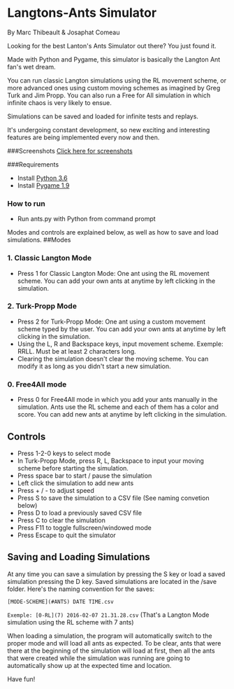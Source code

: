 # Langtons-Ants Simulator
By Marc Thibeault & Josaphat Comeau

Looking for the best Lanton's Ants Simulator out there? You just found it.

Made with Python and Pygame, this simulator is basically the Langton Ant fan's wet dream.

You can run classic Langton simulations using the RL movement scheme, or more advanced ones using custom moving schemes as imagined by Greg Turk and Jim Propp. You can also run a Free for All simulation in which infinite chaos is very likely to ensue.

Simulations can be saved and loaded for infinite tests and replays.

It's undergoing constant development, so new exciting and interesting features are being implemented every now and then.

###Screenshots
[Click here for screenshots](https://www.dropbox.com/sh/hlra0uyvo84o3kz/AADYIAuVAB63eimGCZBkFEKsa?dl=0 "Langton's Ants Simulator Screenshots | Dropbox")

###Requirements
* Install [Python 3.6](https://www.python.org/downloads/)
* Install [Pygame 1.9](http://pygame.org/download.shtml)

### How to run
* Run ants.py with Python from command prompt

Modes and controls are explained below, as well as how to save and load simulations.
##Modes
### 1. Classic Langton Mode
* Press 1 for Classic Langton Mode: One ant using the RL movement scheme. You can add your own ants at anytime by left clicking in the simulation.

### 2. Turk-Propp Mode
* Press 2 for Turk-Propp Mode: One ant using a custom movement scheme typed by the user. You can add your own ants at anytime by left clicking in the simulation.
* Using the L, R and Backspace  keys, input movement scheme. Exemple: RRLL. Must be at least 2 characters long.
* Clearing the simulation doesn't clear the moving scheme. You can modify it as long as you didn't start a new simulation.

### 0. Free4All mode
* Press 0 for Free4All mode in which you add your ants manually in the simulation. Ants use the RL scheme and each of them has a color and score. You can add new ants at anytime by left clicking in the simulation.

 ## Controls
* Press 1-2-0 keys to select mode
* In Turk-Propp Mode, press R, L, Backspace to input your moving scheme before starting the simulation.
* Press space bar to start / pause the simulation
* Left click the simulation to add new ants
* Press + / - to adjust speed
* Press S to save the simulation to a CSV file (See naming convetion below)
* Press D to load a previously saved CSV file
* Press C to clear the simulation
* Press F11 to toggle fullscreen/windowed mode
* Press Escape to quit the simulator

## Saving and Loading Simulations
At any time you can save a simulation by pressing the S key or load a saved simulation pressing the D key. Saved simulations are located in the /save folder. Here's the naming convention for the saves:

`[MODE-SCHEME](#ANTS) DATE TIME.csv`

`Exemple: [0-RL](7) 2016-02-07 21.31.28.csv` (That's a Langton Mode simulation using the RL scheme with 7 ants)

When loading a simulation, the program will automatically switch to the proper mode and will load all ants as expected. To be clear, ants that were there at the beginning of the simulation will load at first, then all the ants that were created while the simulation was running are going to automatically show up at the expected time and location.

Have fun!

